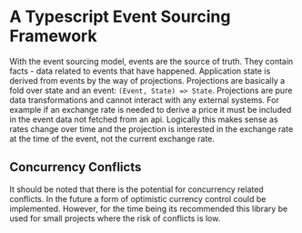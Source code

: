 # A Typescript Event Sourcing Framework

With the event sourcing model, events are the source of truth. They contain facts - data related to events that have happened. Application state is derived from events by the way of projections. Projections are basically a fold over state and an event: `(Event, State) => State`. Projections are pure data transformations and cannot interact with any external systems. For example if an exchange rate is needed to derive a price it must be included in the event data not fetched from an api. Logically this makes sense as rates change over time and the projection is interested in the exchange rate at the time of the event, not the current exchange rate.

## Concurrency Conflicts

It should be noted that there is the potential for concurrency related conflicts. In the future a form of optimistic currency control could be implemented. However, for the time being its recommended this library be used for small projects where the risk of conflicts is low.
